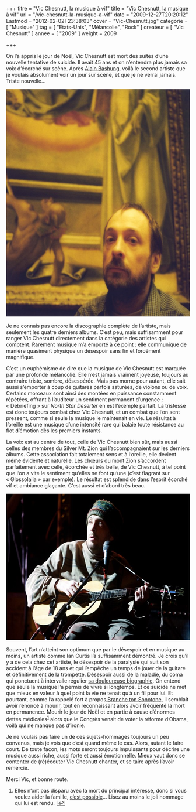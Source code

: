 +++
titre = "Vic Chesnutt, la musique à vif"
title = "Vic Chesnutt, la musique à vif"
url = "/vic-chesnutt-la-musique-a-vif"
date = "2009-12-27T20:20:12"
Lastmod = "2012-02-02T23:38:03"
cover = "Vic-Chesnutt.jpg"
categorie = [ "Musique" ]
tag = [ "États-Unis", "Mélancolie", "Rock" ]
createur = [ "Vic Chesnutt" ]
annee = [ "2009" ]
weight = 2009

+++

<p>On l&rsquo;a appris le jour de Noël, Vic Chesnutt est mort des suites d&rsquo;une nouvelle tentative de suicide. Il avait 45 ans et on n’entendra plus jamais sa voix d&rsquo;écorché sur scène. Après <a href="http://voiretmanger.fr/2009/03/14/alain-bashung-adieu-merci/">Alain Bashung</a>, voilà le second artiste que je voulais absolument voir un jour sur scène, et que je ne verrai jamais. Triste nouvelle&#8230;</p>
<div style="text-align: center;"><img class="aligncenter" src="Vic-Chesnutt-at-the-cut.jpg" alt="Vic-Chesnutt-at-the-cut.jpg" width="600" height="621" border="0" /></div>
<p>Je ne connais pas encore la discographie complète de l&rsquo;artiste, mais seulement les quatre derniers albums. C&rsquo;est peu, mais suffisamment pour ranger Vic Chesnutt directement dans la catégorie des artistes qui comptent. Rarement musique m&rsquo;a emporté à ce point : elle communique de manière quasiment physique un désespoir sans fin et forcément magnifique.</p>
<p>C&rsquo;est un euphémisme de dire que la musique de Vic Chesnutt est marquée par une profonde mélancolie. Elle n&rsquo;est jamais vraiment joyeuse, toujours au contraire triste, sombre, désespérée. Mais pas morne pour autant, elle sait aussi s&rsquo;emporter à coup de guitares parfois saturées, de violons ou de voix. Certains morceaux sont ainsi des montées en puissance constamment répétées, offrant à l&rsquo;auditeur un sentiment permanent d&rsquo;urgence ; &laquo;&nbsp;Debriefing&nbsp;&raquo; sur <em>North Star Deserter</em> en est l&rsquo;exemple parfait. La tristesse est donc toujours combat chez Vic Chesnutt, et un combat que l&rsquo;on sent pressent, comme si seule la musique le maintenait en vie. Le résultat à l&rsquo;oreille est une musique d&rsquo;une intensité rare qui balaie toute résistance au flot d&rsquo;émotion dès les premiers instants.</p>
<p>La voix est au centre de tout, celle de Vic Chesnutt bien sûr, mais aussi celles des membres du Silver Mt. Zion qui l&rsquo;accompagnaient sur les derniers albums. Cette association fait totalement sens et à l&rsquo;oreille, elle devient même évidente et naturelle. Les chœurs du mont Zion s&rsquo;accordent parfaitement avec celle, écorchée et très belle, de Vic Chesnutt, à tel point que l&rsquo;on a vite le sentiment qu&rsquo;elles ne font qu&rsquo;une (c&rsquo;est flagrant sur &laquo;&nbsp;Glossolalia&nbsp;&raquo; par exemple). Le résultat est splendide dans l&rsquo;esprit écorché vif et ambiance glaçante. C&rsquo;est aussi et d&rsquo;abord très beau.</p>
<div style="text-align: center;"><img class="aligncenter" src="Vic_Chesnutt.jpg" alt="Vic_Chesnutt.jpg" width="600" height="400" border="0" /></div>
<p>Souvent, l&rsquo;art n&rsquo;atteint son optimum que par le désespoir et en musique au moins, un artiste comme Ian Curtis l&rsquo;a suffisamment démontré. Je crois qu&rsquo;il y a de cela chez cet artiste, le désespoir de la paralysie qui suit son accident à l&rsquo;âge de 18 ans et qui l&rsquo;empêche un temps de jouer de la guitare et définitivement de la trompette. Désespoir aussi de la maladie, du coma qui ponctuent à intervalle régulier <a href="http://vicchesnutt.blogspot.com/2008/01/bio.html">sa douloureuse biographie</a>. On entend que seule la musique l&rsquo;a permis de vivre si longtemps. Et ce suicide ne met que mieux en valeur à quel point la vie ne tenait qu&rsquo;à un fil pour lui. Et pourtant, comme l&rsquo;a rappelé fort à propos<a href="http://branchetonsonotone.com/2009/12/25/vic-chesnutt-un-dernier-pied-de-nez-pour-la-route/"> Branche ton Sonotone</a>, il semblait avoir renoncé à mourir, tout en reconnaissant alors avoir fréquenté la mort en permanence. Mourir le jour de Noël et en partie à cause d&rsquo;énormes dettes médicales<sup><a href="#footnote_0_2282" id="identifier_0_2282" class="footnote-link footnote-identifier-link" title="Elles n&rsquo;ont pas disparu avec la mort du principal int&eacute;ress&eacute;, donc si vous voulez aider la famille, c&rsquo;est possible&hellip; Lisez au moins le joli hommage qui lui est rendu.">1</a></sup> alors que le Congrès venait de voter la réforme d&rsquo;Obama, voilà qui ne manque pas d&rsquo;ironie.</p>
<p>Je ne voulais pas faire un de ces sujets-hommages toujours un peu convenus, mais je vois que c&rsquo;est quand même le cas. Alors, autant le faire court. De toute façon, les mots seront toujours impuissants pour décrire une musique aussi riche, aussi forte et aussi émotionnelle. Mieux vaut donc se contenter de (ré)écouter Vic Chesnutt chanter, et se taire après l&rsquo;avoir remercié.</p>
<p>Merci Vic, et bonne route.</p>
<ol class="footnotes"><li id="footnote_0_2282" class="footnote">Elles n&rsquo;ont pas disparu avec la mort du principal intéressé, donc si vous voulez aider la famille, <a href="http://kristinhersh.cashmusic.org/vic/">c&rsquo;est possible</a>… Lisez au moins le joli hommage qui lui est rendu. [<a href="#identifier_0_2282" class="footnote-link footnote-back-link">&#8617;</a>]</li></ol>
